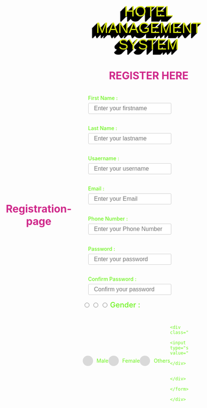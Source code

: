# Registration-page
<!DOCTYPE html>
<html lang="en">
<head>
    <meta charset="UTF-8">
    <meta http-equiv="X-UA-Compatible" content="IE=edge">
    <meta name="viewport" content="width=device-width, initial-scale=1.0">
    <title>Registration</title>
</head> 
<body>
    <div class=" container">
        <div id="text" align="center">HOTEL MANAGEMENT SYSTEM</div>
        <h1> REGISTER HERE</h1>
        <form action="#">
            <div class="user-detiles">
                <div class="input-box">
                    <span class="detiles">First Name : </span>
                    <input type="firstname" placeholder="Enter your firstname" required>
                </div>
                <div class="input-box">
                    <span class="detiles">Last Name : </span>
                    <input type="lastname" placeholder="Enter your lastname" required>
                </div>
                <div class="input-box">
                    <span class="detiles">Usaername : </span>
                    <input type="username" placeholder="Enter your username" required>
                </div>
                <div class="input-box">
                    <span class="detiles">Email : </span>
                    <input type="email" placeholder="Enter your Email" required>
                </div>
                <div class="input-box">
                    <span class="detiles">Phone Number : </span>
                    <input type="phone number" placeholder="Enter your Phone Number" required>
                </div>
                <div class="input-box">
                    <span class="detiles">Password : </span>
                    <input type="password" name="Password" placeholder="Enter your password" required>
                </div>
                <div class="input-box">
                    <span class="detiles">Confirm Password : </span>
                    <input type="password" name="Password" placeholder="Confirm your password" required>
                </div>
                <div class="gender-detiles">
                    <input type="radio" name="gender" id="dot-1">
                    <input type="radio" name="gender" id="dot-2">
                    <input type="radio" name="gender" id="dot-3">
                    <span class="gender-title">Gender :</span>
                    <div class="category">
                        <label for="dot-1">
                            <span class="dot one"></span>
                            <span class="gender">Male</span>
                        </label>
                        <label for="dot-2">
                            <span class="dot two"></span>
                            <span class="gender">Female</span>
                        </label>
                        <label for="dot-3">
                            <span class="dot three"></span>
                            <span class="gender">Others</span>
                        </label>
                         
                 <div class="button">
                    <input type="submit" value="Register">
                 </div>

            </div>
        </form>

    </div>
</body>
<style>

    *{
        margin: 0;
        padding: 0;
        box-sizing: border-box;
        font-family: 'Segoe UI', Tahoma, Geneva, Verdana, sans-serif;
    }
    h1{
        text-align: center;
        padding-top: 5px;
        color: #cf288a;
    }
    #text{
         color: #d6e411;
         font-size: 30pt;
         font-family: Arial, Helvetica, sans-serif;
         text-shadow:-2px 2px 0 black,
                     -4px 4px 0 black,
                     -6px 6px 0 black,
                     -8px 8px 0 black,
                     -10px 10px 0 black,
                     -12px 12px 0 black,
                     -14px 14px 0 black;
    }

    body{
        display: flex;
        height: 100vh;
        align-items: center;
        justify-content: center;
        padding: 10px;
        background: url("https://www.betasourcesoftware.com/images/hotel.jpg");
        background-repeat: no-repeat;
        background-size: 1500px 700px;
    }
    .container{
        max-width: 700px;
        width: 100%;
        background:transparent;
        padding: 25px 30px;
        border-radius: 5px;
    }
    .container .title{
        font-size: 25px;
        font-weight: 500;
        position: relative;
    }
    .container .title ::before{
        content: ' ';
        position: absolute;
        left: 0;
        bottom: 0;
        height: 3px;
        width: 30px;
    }
    .container form .user-detiles{
        display: flex;
        flex-wrap: wrap;
        justify-content: space-between;
        margin: 20px 0 12px 0;
        color: rgb(109, 243, 31);
    }
    form .user-detiles .input-box{
        margin: 15px;
        width: calc(100%2-20px);
    }
    .user-detiles .input-box .detiles{
        display: block;
        font-weight: 500;
        margin-bottom: 5px;
    }
    .user-detiles .input-box input{
        height: 30px;
        width:100% ;
        outline: none;
        border-radius: 3px;
        border: 1px solid #ccc;
        padding-left: 15px;
        font-size: 16px;
    }
    .user-detiles .input-box input:focus,
    .user-detiles .input-box input:valid{
        border-color: #5cca86;

    }
    form .gender-detiles .gender-title{
        font-size: 20px;
        font-weight: 500;
        text-align:left;
    }
    form .gender-detiles .category{
        display: flex;
        width: 80%;
        margin: 14px 0;
        justify-content: space-between;
    }
    .gender-detiles .category label{
        display: flex;
        align-items: center;
        text-align: justify;
    }
    .gender-detiles .category .dot{
        height: 18px;
        width: 18px;
        background: #d9d9d9;
        border-radius: 50%;
        margin-right: 10px;
        border: 5px solid transparent;
        transition: all 0,3s ease;
    }
    #dot-1:checked ~ .category label .one,
    #dot-2:checked ~ .category label .two,
    #dot-3:checked ~ .category label .three{
        border-color: #d9d9d9;
        background: #9b59b6;
    }
    form input[type="radio"]{
        display: none;
    }
    form .button{
        height: 45px;
        margin: 45px 0;
        margin: 0;
        position: absolute;
        top: 50%;
        left: 50%;
         
        -ms-transform: translate(-50%, -50%);
        transform: translate(-50%, -50%);
    }
    form .button input{
        height: 35px;
        width: 150%;
        outline: none;
        color: #fff;
        border: none;
        font-size: 18px;
        font-weight: 500;
        border-radius: 5px;
        letter-spacing: 1px;
        align-items:baseline;
        background: linear-gradient(135deg,#5cca86,#337492);;
    }

</style>
</html>
